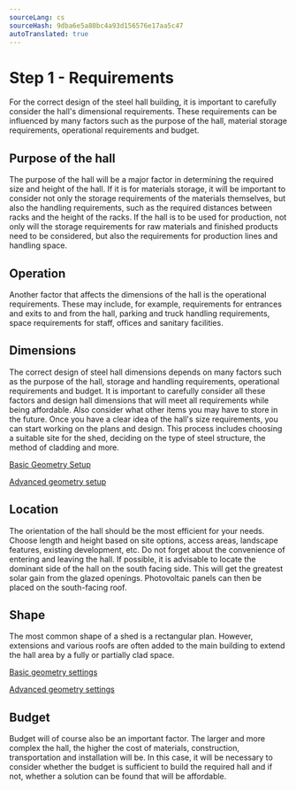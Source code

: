 ```yaml
---
sourceLang: cs
sourceHash: 9dba6e5a80bc4a93d156576e17aa5c47
autoTranslated: true
---
```



# Step 1 - Requirements

For the correct design of the steel hall building, it is important to carefully consider the hall's dimensional requirements. These requirements can be influenced by many factors such as the purpose of the hall, material storage requirements, operational requirements and budget.

## Purpose of the hall

The purpose of the hall will be a major factor in determining the required size and height of the hall. If it is for materials storage, it will be important to consider not only the storage requirements of the materials themselves, but also the handling requirements, such as the required distances between racks and the height of the racks. If the hall is to be used for production, not only will the storage requirements for raw materials and finished products need to be considered, but also the requirements for production lines and handling space.

## Operation

Another factor that affects the dimensions of the hall is the operational requirements. These may include, for example, requirements for entrances and exits to and from the hall, parking and truck handling requirements, space requirements for staff, offices and sanitary facilities.

## Dimensions
The correct design of steel hall dimensions depends on many factors such as the purpose of the hall, storage and handling requirements, operational requirements and budget. It is important to carefully consider all these factors and design hall dimensions that will meet all requirements while being affordable. Also consider what other items you may have to store in the future. Once you have a clear idea of the hall's size requirements, you can start working on the plans and design. This process includes choosing a suitable site for the shed, deciding on the type of steel structure, the method of cladding and more.

[Basic Geometry Setup](../basic/geometry.md)

[Advanced geometry setup](../advanced/geometry/index.md)

## Location
The orientation of the hall should be the most efficient for your needs. Choose length and height based on site options, access areas, landscape features, existing development, etc. Do not forget about the convenience of entering and leaving the hall. If possible, it is advisable to locate the dominant side of the hall on the south facing side. This will get the greatest solar gain from the glazed openings. Photovoltaic panels can then be placed on the south-facing roof.

## Shape
The most common shape of a shed is a rectangular plan. However, extensions and various roofs are often added to the main building to extend the hall area by a fully or partially clad space.

[Basic geometry settings](../basic/geometry.md)

[Advanced geometry settings](../advanced/geometry/index.md)


## Budget
Budget will of course also be an important factor. The larger and more complex the hall, the higher the cost of materials, construction, transportation and installation will be. In this case, it will be necessary to consider whether the budget is sufficient to build the required hall and if not, whether a solution can be found that will be affordable.


